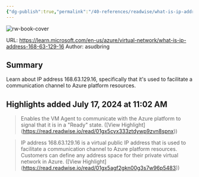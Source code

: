 ```yaml
---
{"dg-publish":true,"permalink":"/40-references/readwise/what-is-ip-address-168-63-129-16/","tags":["rw/articles"]}
---
```


![rw-book-cover](https://learn.microsoft.com/en-us/media/logos/logo-ms-social.png)
  
URL: https://learn.microsoft.com/en-us/azure/virtual-network/what-is-ip-address-168-63-129-16
Author: asudbring

## Summary

Learn about IP address 168.63.129.16, specifically that it's used to facilitate a communication channel to Azure platform resources.

## Highlights added July 17, 2024 at 11:02 AM
>Enables the VM Agent to communicate with the Azure platform to signal that it is in a "Ready" state. ([View Highlight] (https://read.readwise.io/read/01gx5cyx333ztdywp9zvn8spnx))


>IP address 168.63.129.16 is a virtual public IP address that is used to facilitate a communication channel to Azure platform resources. Customers can define any address space for their private virtual network in Azure. ([View Highlight] (https://read.readwise.io/read/01gx5agf2gkn00g3s7w96p5483))


